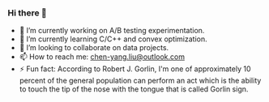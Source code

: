 ### Hi there 👋

- 🔭 I’m currently working on A/B testing experimentation.
- 🌱 I’m currently learning C/C++ and convex optimization.
- 👯 I’m looking to collaborate on data projects.
- 📫 How to reach me: chen-yang.liu@outlook.com
- ⚡ Fun fact: According to Robert J. Gorlin, I'm one of approximately 10 percent of the general population can perform an act which is the ability to touch the tip of the nose with the tongue that is called Gorlin sign.


<!--
**jimbo-liu/jimbo-liu** is a ✨ _special_ ✨ repository because its `README.md` (this file) appears on your GitHub profile.

Here are some ideas to get you started:

- 🔭 I’m currently working on ...
- 🌱 I’m currently learning ...
- 👯 I’m looking to collaborate on ...
- 🤔 I’m looking for help with ...
- 💬 Ask me about ...
- 📫 How to reach me: ...
- 😄 Pronouns: ...
- ⚡ Fun fact: ...
-->
